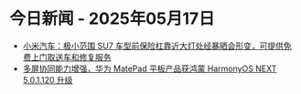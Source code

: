 # 今日新闻 - 2025年05月17日
- [小米汽车：极小范围 SU7 车型前保险杠靠近大灯处经暴晒会形变，可提供免费上门取送车和修复服务](https://www.ithome.com/0/853/692.htm)
- [多屏协同能力增强，华为 MatePad 平板产品获鸿蒙 HarmonyOS NEXT 5.0.1.120 升级](https://www.ithome.com/0/853/693.htm)
